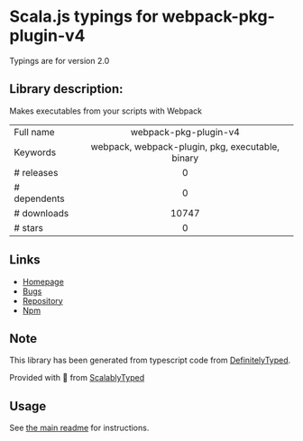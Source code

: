
# Scala.js typings for webpack-pkg-plugin-v4

Typings are for version 2.0

## Library description:
Makes executables from your scripts with Webpack

|                    |                 |
| ------------------ | :-------------: |
| Full name          | webpack-pkg-plugin-v4 |
| Keywords           | webpack, webpack-plugin, pkg, executable, binary |
| # releases         | 0 |
| # dependents       | 0 |
| # downloads        | 10747 |
| # stars            | 0 |

## Links
- [Homepage](https://github.com/Metnew/webpack-pkg-plugin#readme)
- [Bugs](https://github.com/Metnew/webpack-pkg-plugin/issues)
- [Repository](https://github.com/Metnew/webpack-pkg-plugin)
- [Npm](https://www.npmjs.com/package/webpack-pkg-plugin-v4)
    


## Note
This library has been generated from typescript code from [DefinitelyTyped](https://definitelytyped.org).

Provided with :purple_heart: from [ScalablyTyped](https://github.com/oyvindberg/ScalablyTyped)

## Usage
See [the main readme](../../readme.md) for instructions.


